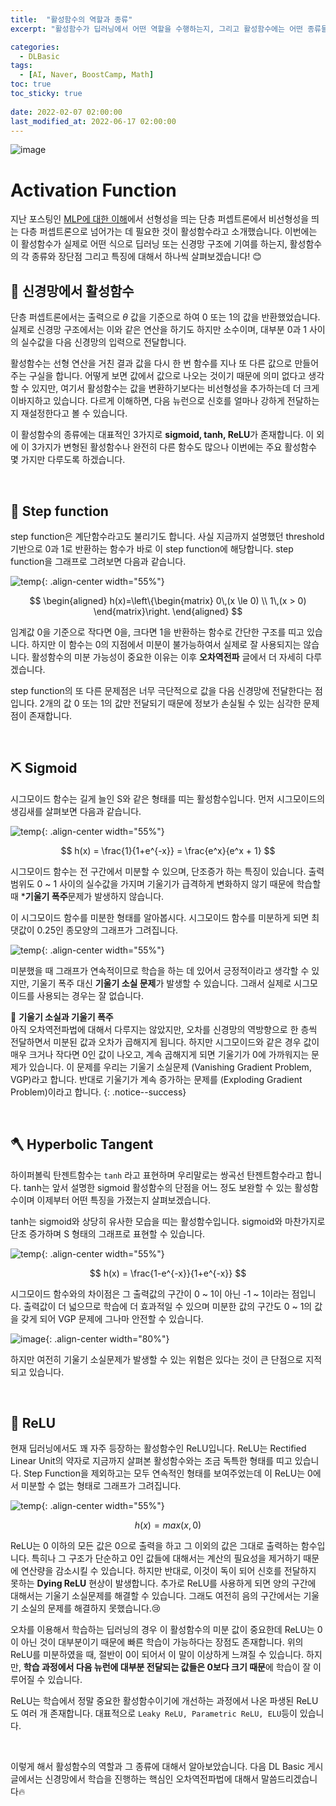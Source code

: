 ```yaml
---
title:  "활성함수의 역할과 종류"
excerpt: "활성함수가 딥러닝에서 어떤 역할을 수행하는지, 그리고 활성함수에는 어떤 종류들이 있는지에 대해서 소개합니다."

categories:
  - DLBasic
tags:
  - [AI, Naver, BoostCamp, Math]
toc: true
toc_sticky: true
 
date: 2022-02-07 02:00:00
last_modified_at: 2022-06-17 02:00:00
---
```

![image](https://user-images.githubusercontent.com/91870042/174324069-e4a9c258-1d76-43a3-8ea4-71d0a9725519.png)

# Activation Function

지난 포스팅인 [MLP에 대한 이해](https://killerwhale0917.github.io/dlbasic/DLBasic-2-MLP/)에서 선형성을 띄는 단층 퍼셉트론에서 비선형성을 띄는 다층 퍼셉트론으로 넘어가는 데 필요한 것이 활성함수라고 소개했습니다. 이번에는 이 활성함수가 실제로 어떤 식으로 딥러닝 또는 신경망 구조에 기여를 하는지, 활성함수의 각 종류와 장단점 그리고 특징에 대해서 하나씩 살펴보겠습니다! 😊

## 💫 신경망에서 활성함수

단층 퍼셉트론에서는 출력으로 $\theta$ 값을 기준으로 하여 0 또는 1의 값을 반환했었습니다. 실제로 신경망 구조에서는 이와 같은 연산을 하기도 하지만 소수이며, 대부분 0과 1 사이의 실수값을 다음 신경망의 입력으로 전달합니다.

활성함수는 선형 연산을 거친 결과 값을 다시 한 번 함수를 지나 또 다른 값으로 만들어주는 구실을 합니다. 어떻게 보면 값에서 값으로 나오는 것이기 때문에 의미 없다고 생각할 수 있지만, 여기서 활성함수는 값을 변환하기보다는 비선형성을 추가하는데 더 크게 이바지하고 있습니다. 다르게 이해하면, 다음 뉴런으로 신호를 얼마나 강하게 전달하는지 재설정한다고 볼 수 있습니다.

이 활성함수의 종류에는 대표적인 3가지로 **sigmoid, tanh, ReLU**가 존재합니다. 이 외에 이 3가지가 변형된 활성함수나 완전히 다른 함수도 많으나 이번에는 주요 활성함수 몇 가지만 다루도록 하겠습니다.

<br>

## 🔨 Step function

step function은 계단함수라고도 불리기도 합니다. 사실 지금까지 설명했던 threshold 기반으로 0과 1로 반환하는 함수가 바로 이 step function에 해당합니다. step function을 그래프로 그려보면 다음과 같습니다.

![temp](https://user-images.githubusercontent.com/91870042/174318376-654347fe-f492-43dd-beed-1a5feac092c1.png){: .align-center width="55%"}

$$
\begin{aligned}
h(x)=\left\{\begin{matrix}
0\,(x \le 0) \\
1\,(x > 0)
\end{matrix}\right.
\end{aligned}
$$

임계값 0을 기준으로 작다면 0을, 크다면 1을 반환하는 함수로 간단한 구조를 띠고 있습니다. 하지만 이 함수는 0의 지점에서 미분이 불가능하여서 실제로 잘 사용되지는 않습니다. 활성함수의 미분 가능성이 중요한 이유는 이후 **오차역전파** 글에서 더 자세히 다루겠습니다.

step function의 또 다른 문제점은 너무 극단적으로 값을 다음 신경망에 전달한다는 점입니다. 2개의 값 0 또는 1의 값만 전달되기 때문에 정보가 손실될 수 있는 심각한 문제점이 존재합니다.

<br>

## ⛏️ Sigmoid

시그모이드 함수는 길게 늘인 S와 같은 형태를 띠는 활성함수입니다. 먼저 시그모이드의 생김새를 살펴보면 다음과 같습니다.

![temp](https://user-images.githubusercontent.com/91870042/174318715-2fd60c6d-0361-48e8-987f-facac05bea05.png){: .align-center width="55%"}

$$
h(x) = \frac{1}{1+e^{-x}} = \frac{e^x}{e^x + 1}
$$

시그모이드 함수는 전 구간에서 미분할 수 있으며, 단조증가 하는 특징이 있습니다. 출력범위도 0 ~ 1 사이의 실수값을 가지며 기울기가 급격하게 변화하지 않기 때문에 학습할 때 ***기울기 폭주**문제가 발생하지 않습니다.

이 시그모이드 함수를 미분한 형태를 알아봅시다. 시그모이드 함수를 미분하게 되면 최댓값이 0.25인 종모양의 그래프가 그려집니다.

![temp](https://user-images.githubusercontent.com/91870042/174321221-f8af78ab-9e74-4ea4-a51f-963a0605a41f.png){: .align-center width="55%"}

미분했을 때 그래프가 연속적이므로 학습을 하는 데 있어서 긍정적이라고 생각할 수 있지만, 기울기 폭주 대신 **기울기 소실 문제**가 발생할 수 있습니다. 그래서 실제로 시그모이드를 사용되는 경우는 잘 없습니다.

🤔 **기울기 소실과 기울기 폭주**<br>
아직 오차역전파법에 대해서 다루지는 않았지만, 오차를 신경망의 역방향으로 한 층씩 전달하면서 미분된 값과 오차가 곱해지게 됩니다. 하지만 시그모이드와 같은 경우 값이 매우 크거나 작다면 0인 값이 나오고, 계속 곱해지게 되면 기울기가 0에 가까워지는 문제가 있습니다. 이 문제를 우리는 기울기 소실문제 (Vanishing Gradient  Problem, VGP)라고 합니다. 반대로 기울기가 계속 증가하는 문제를 (Exploding Gradient Problem)이라고 합니다.
{: .notice--success}

<br>

## 🪓 Hyperbolic Tangent

하이퍼볼릭 탄젠트함수는 `tanh` 라고 표현하며 우리말로는 쌍곡선 탄젠트함수라고 합니다. tanh는 앞서 설명한 sigmoid 활성함수의 단점을 어느 정도 보완할 수 있는 활성함수이며 이제부터 어떤 특징을 가졌는지 살펴보겠습니다.

tanh는 sigmoid와 상당히 유사한 모습을 띠는 활성함수입니다. sigmoid와 마찬가지로 단조 증가하며 S 형태의 그래프로 표현할 수 있습니다.

![temp](https://user-images.githubusercontent.com/91870042/174322074-007f6581-6876-4b89-bc65-3956194e7353.png){: .align-center width="55%"}

$$
h(x) = \frac{1-e^{-x}}{1+e^{-x}}
$$

시그모이드 함수와의 차이점은 그 출력값의 구간이 0 ~ 1이 아닌 -1 ~ 1이라는 점입니다. 출력값이 더 넓으므로 학습에 더 효과적일 수 있으며 미분한 값의 구간도 0 ~ 1의 값을 갖게 되어 VGP 문제에 그나마 안전할 수 있습니다.

![image](https://user-images.githubusercontent.com/91870042/174310125-6f72cc76-2e0e-4221-a9c1-6a71cb8585b2.png){: .align-center width="80%"}

하지만 여전히 기울기 소실문제가 발생할 수 있는 위험은 있다는 것이 큰 단점으로 지적되고 있습니다.

<br>

## 🔧 ReLU

현재 딥러닝에서도 꽤 자주 등장하는 활성함수인 ReLU입니다. ReLU는 Rectified Linear Unit의 약자로 지금까지 살펴본 활성함수와는 조금 독특한 형태를 띠고 있습니다. Step Function을 제외하고는 모두 연속적인 형태를 보여주었는데 이 ReLU는 0에서 미분할 수 없는 형태로 그래프가 그려집니다.

![temp](https://user-images.githubusercontent.com/91870042/174321928-559f89cd-b787-440f-a026-df87ceae0edb.png){: .align-center width="55%"}

$$
h(x) = max(x, 0)
$$

ReLU는 0 이하의 모든 값은 0으로 출력을 하고 그 이외의 값은 그대로 출력하는 함수입니다. 특히나 그 구조가 단순하고 0인 값들에 대해서는 계산의 필요성을 제거하기 때문에 연산량을 감소시킬 수 있습니다. 하지만 반대로, 이것이 독이 되어 신호를 전달하지 못하는 **Dying ReLU** 현상이 발생합니다. 추가로 ReLU를 사용하게 되면 양의 구간에 대해서는 기울기 소실문제를 해결할 수 있습니다. 그래도 여전히 음의 구간에서는 기울기 소실의 문제를 해결하지 못했습니다.😢

오차를 이용해서 학습하는 딥러닝의 경우 이 활성함수의 미분 값이 중요한데 ReLU는 0이 아닌 것이 대부분이기 때문에 빠른 학습이 가능하다는 장점도 존재합니다. 위의 ReLU를 미분하였을 때, 절반이 0이 되어서 이 말이 이상하게 느껴질 수 있습니다. 하지만, **학습 과정에서 다음 뉴런에 대부분 전달되는 값들은 0보다 크기 때문**에 학습이 잘 이루어질 수 있습니다.

ReLU는 학습에서 정말 중요한 활성함수이기에 개선하는 과정에서 나온 파생된 ReLU도 여러 개 존재합니다. 대표적으로 `Leaky ReLU, Parametric ReLU, ELU`등이 있습니다.

<br>

이렇게 해서 활성함수의 역할과 그 종류에 대해서 알아보았습니다. 다음 DL Basic 게시글에서는 신경망에서 학습을 진행하는 핵심인 오차역전파법에 대해서 말씀드리겠습니다🔥